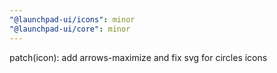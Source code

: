 ```yaml
---
"@launchpad-ui/icons": minor
"@launchpad-ui/core": minor
---
```


patch(icon): add arrows-maximize and fix svg for circles icons
